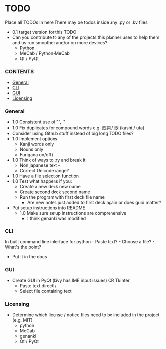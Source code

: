 # TODO
Place all TODOs in here
There may be todos inside any .py or .kv files
- 0.1 target version for this TODO
- Can you contribute to any of the projects this planner uses to help them and us run smoother and/or on more devices?
  - Python
  - MeCab / Python-MeCab
  - Qt / PyQt

### CONTENTS
- [General](#general)
- [CLI](#cli)
- [GUI](#gui)
- [Licensing](#licensing)

### General
- 1.0 Consistent use of "", ''
- 1.0 Fix duplicates for compound words e.g. 歌詞 / 歌 (kashi / uta)
- Consider using Github stuff instead of big long TODO files?
- 1.0 Implement options  
	- Kanji words only
	- Nouns only
	- Furigana on/off)
- 1.0 Think of ways to try and break it 
	- Non japanese text - 
	- Correct Unicode range?
- 1.0 Have a file selection function
- 1.0 Test what happens if you:
	- Create a new deck new name
	- Create second deck second name
	- Run the program with first deck file name
		- Are new notes just added to first deck again or does guid matter?
- Put setup instructions into README
	- 1.0 Make sure setup instructions are comprehensive
		- I think genanki was modified

### CLI
In built command line interface for python
	- Paste text?
	- Choose a file?
	- What's the point?
- Put it in the docs

### GUI
- Create GUI in PyQt (kivy has IME input issues) OR Tkinter
	- Paste text directly
	- Select file containing text

### Licensing
- Determine which license / notice files need to be included in the project (e.g. MIT)
	- python
	- MeCab
	- genanki
  	- Qt / PyQt
